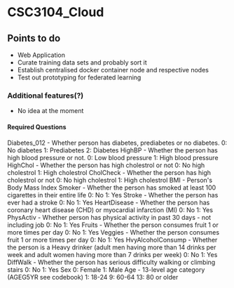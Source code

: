# CSC3104_Cloud

## Points to do

- Web Application
- Curate training data sets and probably sort it
- Establish centralised docker container node and respective nodes
- Test out prototyping for federated learning

### Additional features(?)
- No idea at the moment

#### Required Questions
Diabetes_012 - Whether person has diabetes, prediabetes or no diabetes.
0: No diabetes
1: Prediabetes
2: Diabetes
HighBP - Whether the person has high blood pressure or not.
0: Low blood pressure
1: High blood pressure
HighChol - Whether the person has high cholestrol or not
0: No high cholestrol
1: High cholestrol
CholCheck - Whether the person has high cholestrol or not
0: No high cholestrol
1: High cholestrol
BMI - Person's Body Mass Index
Smoker - Whether the person has smoked at least 100 cigarettes in their entire life
0: No
1: Yes
Stroke - Whether the person has ever had a stroke
0: No
1: Yes
HeartDisease - Whether the person has coronary heart disease (CHD) or myocardial infarction (MI)
0: No
1: Yes
PhysActiv - Whether person has physical activity in past 30 days - not including job
0: No
1: Yes
Fruits - Whether the person consumes fruit 1 or more times per day
0: No
1: Yes
Veggies - Whether the person consumes fruit 1 or more times per day
0: No
1: Yes
HvyAlcoholConsump - Whether the person is a Heavy drinker (adult men having more than 14 drinks per week and adult women having more than 7 drinks per week)
0: No
1: Yes
DiffWalk - Whether the person has serious difficulty walking or climbing stairs
0: No
1: Yes
Sex
0: Female
1: Male
Age - 13-level age category (AGEG5YR see codebook)
1: 18-24
9: 60-64
13: 80 or older